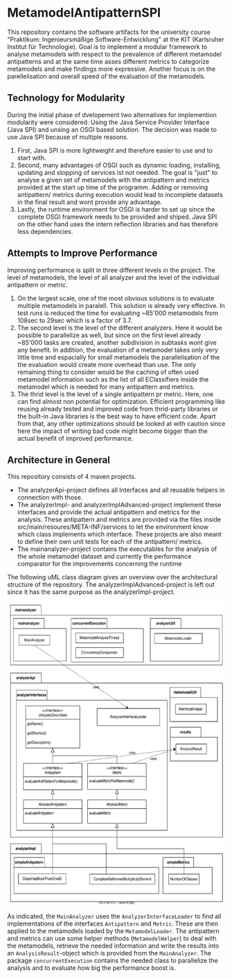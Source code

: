 # MetamodelAntipatternSPI

This repository contains the software artifacts for the university course "Praktikum: Ingenieursmäßige Software-Entwicklung" at the KIT (Karlsruher Institut für Technologie). Goal is to implement a modular framework to analyse metamodels with respect to the prevalence of different metamodel antipatterns and at the same time asses different metrics to categorize metamodels and make findings more expressive. Another focus is on the parellelisation and overall speed of the evaluation of the metamodels.

## Technology for Modularity 

During the initial phase of dvelopement two alternatives for implemention modularity were considered: Using the Java Service Provider Interface (Java SPI) and unsing an OSGI based solution. The decision was made to use Java SPI because of multiple reasons.
1. First, Java SPI is more lightweight and therefore easier to use and to start with.
2. Second, many advantages of OSGI such as dynamic loading, installing, updating and stopping of services ist not needed. The goal is "just" to analyse a given set of metamodels with the antipattern and metrics provided at the start up time of the programm. Adding or removing antipattern/ metrics during execution would lead to incomplete datasets in the final result and wont provide any advantage.
3. Lastly, the runtime environment for OSGI is harder to set up since the complete OSGI framework needs to be provided and shiped. Java SPI on the other hand uses the intern reflection libraries and has therefore less dependencies.

## Attempts to Improve Performance

Improving performance is split in three different levels in the project. The level of metamodels, the level of all analyzer and the level of the individual antipattern or metric.
1. On the largest scale, one of the most obvious solutions is to evaluate multiple metamodels in paralell. This solution is already very effective. In test runs is reduced the time for evaluating ~85'000 metamodels from 108sec to 29sec which is a factor of 3.7.
2. The second level is the level of the different analyzers. Here it would be possible to parallelize as well, but since on the first level already ~85'000 tasks are created, another subdivision in subtasks wont give any benefit. In addition, the evaluation of a metamodel takes only very little time and espacially for small metamodels the parallelisation of the the evaluation would create more overhead than use. The only remaining thing to consider would be the caching of often used metamodel information such as the list of all EClassifiers inside the metamodel which is needed for many antipattern and metrics.
3. The thrid level is the level of a single antipattern pr metric. Here, one can find almost non potential for optimization. Efficient programming like reusing already tested and improved code from thrid-party libraries or the built-in Java libraries is the best way to have efficient code. Apart from that, any other optimizations should be looked at with caution since here the impact of writing bad code might become bigger than the actual benefit of improved performance.

## Architecture in General

This repository consists of 4 maven projects.
* The analyzerApi-project defines all Interfaces and all reusable helpers in connection with those.
* The analyzerImpl- and analyzerImplAdvanced-project implement these interfaces and provide the actual antipattern and metrics for the analysis. These antipattern and metrics are provided via the files inside src/main/resoures/META-INF/services to let the environment know which class implements which interface. These projects are also meant to define their own unit tests for each of the antipattern/ metrics.
* The mainanalyzer-project contains the executables for the analysis of the whole metamodel dataset and currently the performance comparator for the improvements concerning the runtime

The following uML class diagram gives an overview over the architectural structure of the repository. The analyzerImplAdvanced-project is left out since it has the same purpose as the analyzerImpl-project. 
<p align="center">
<img src="https://github.com/NeumannDirk/MetamodelAntipatternSPI/blob/main/pictures/uml.svg" width="700" height="700"/>
</p>

As indicated, the `MainAnalyzer` uses the `AnalyzerInterfaceLoader` to find all implementations of the interfaces `Antipattern` and `Metric`. These are then applied to the metamodels loaded by the `MetamodelLoader`. The antipattern and metrics can use some helper methods (`MetamodelHelper`) to deal with the metamodels, retrieve the needed information and write the results into an `AnalysisResult`-object which is provided from the `MainAnalyzer`. The package `concurrentExecution` contains the needed class to parallelize the analysis and to evaluate how big the performance boost is.
